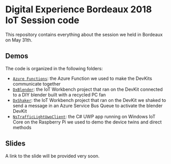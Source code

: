 # Digital Experience Bordeaux 2018 IoT Session code
This repository contains everything about the session we held in Bordeaux on May 31th.

## Demos
The code is organized in the following folders:
- [`Azure Functions`](Azure%20Functions/DxpEventCommandFunction): the Azure Function we used to make the DevKits communicate together
- [`DxBlender`](DxBlender): the IoT Workbench project that ran on the DevKit connected to a DIY blender built with a recycled PC fan
- [`DxShaker`](DxBlender): the IoT Workbench project that ran on the DevKit we shaked to send a message in an Azure Service Bus Queue to activate the blender DevKit
- [`NsTrafficLightUwpClient`](NsTrafficLightUwpClient): the C# UWP app running on Windows IoT Core on the Raspberry Pi we used to demo the device twins and direct methods

## Slides
A link to the slide will be provided very soon.